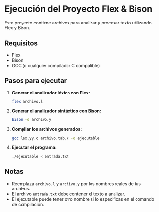 # Ejecución del Proyecto Flex & Bison

Este proyecto contiene archivos para analizar y procesar texto utilizando Flex y Bison.

## Requisitos

- Flex
- Bison
- GCC (o cualquier compilador C compatible)

## Pasos para ejecutar

1. **Generar el analizador léxico con Flex:**
    ```bash
    flex archivo.l
    ```

2. **Generar el analizador sintáctico con Bison:**
    ```bash
    bison -d archivo.y
    ```

3. **Compilar los archivos generados:**
    ```bash
    gcc lex.yy.c archivo.tab.c -o ejecutable
    ```

4. **Ejecutar el programa:**
    ```bash
    ./ejecutable < entrada.txt
    ```

## Notas

- Reemplaza `archivo.l` y `archivo.y` por los nombres reales de tus archivos.
- El archivo `entrada.txt` debe contener el texto a analizar.
- El ejecutable puede tener otro nombre si lo especificas en el comando de compilación.
